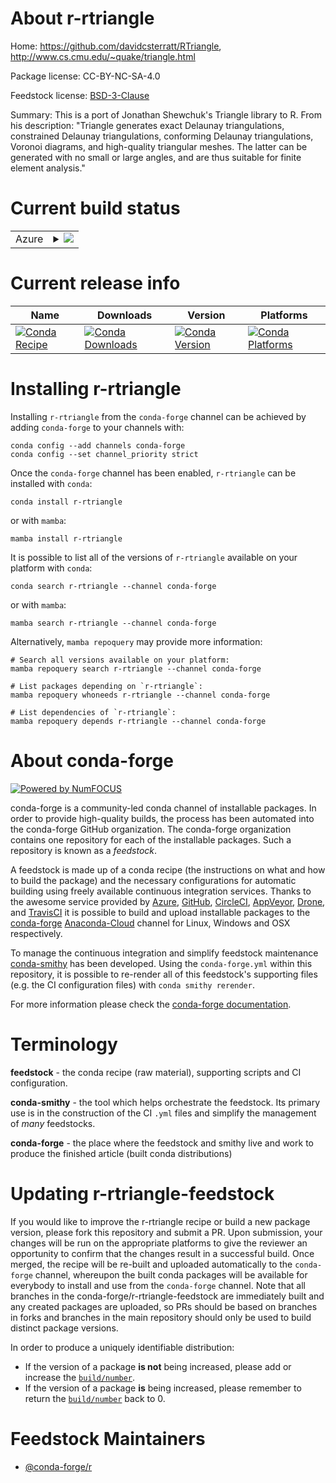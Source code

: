About r-rtriangle
=================

Home: https://github.com/davidcsterratt/RTriangle, http://www.cs.cmu.edu/~quake/triangle.html

Package license: CC-BY-NC-SA-4.0

Feedstock license: [BSD-3-Clause](https://github.com/conda-forge/r-rtriangle-feedstock/blob/main/LICENSE.txt)

Summary: This is a port of Jonathan Shewchuk's Triangle library to R. From his description: "Triangle generates exact Delaunay triangulations, constrained Delaunay triangulations, conforming Delaunay triangulations, Voronoi diagrams, and high-quality triangular meshes. The latter can be generated with no small or large angles, and are thus suitable for finite element analysis."

Current build status
====================


<table>
    
  <tr>
    <td>Azure</td>
    <td>
      <details>
        <summary>
          <a href="https://dev.azure.com/conda-forge/feedstock-builds/_build/latest?definitionId=14364&branchName=main">
            <img src="https://dev.azure.com/conda-forge/feedstock-builds/_apis/build/status/r-rtriangle-feedstock?branchName=main">
          </a>
        </summary>
        <table>
          <thead><tr><th>Variant</th><th>Status</th></tr></thead>
          <tbody><tr>
              <td>linux_64_r_base4.1</td>
              <td>
                <a href="https://dev.azure.com/conda-forge/feedstock-builds/_build/latest?definitionId=14364&branchName=main">
                  <img src="https://dev.azure.com/conda-forge/feedstock-builds/_apis/build/status/r-rtriangle-feedstock?branchName=main&jobName=linux&configuration=linux_64_r_base4.1" alt="variant">
                </a>
              </td>
            </tr><tr>
              <td>linux_64_r_base4.2</td>
              <td>
                <a href="https://dev.azure.com/conda-forge/feedstock-builds/_build/latest?definitionId=14364&branchName=main">
                  <img src="https://dev.azure.com/conda-forge/feedstock-builds/_apis/build/status/r-rtriangle-feedstock?branchName=main&jobName=linux&configuration=linux_64_r_base4.2" alt="variant">
                </a>
              </td>
            </tr><tr>
              <td>osx_64_r_base4.1</td>
              <td>
                <a href="https://dev.azure.com/conda-forge/feedstock-builds/_build/latest?definitionId=14364&branchName=main">
                  <img src="https://dev.azure.com/conda-forge/feedstock-builds/_apis/build/status/r-rtriangle-feedstock?branchName=main&jobName=osx&configuration=osx_64_r_base4.1" alt="variant">
                </a>
              </td>
            </tr><tr>
              <td>osx_64_r_base4.2</td>
              <td>
                <a href="https://dev.azure.com/conda-forge/feedstock-builds/_build/latest?definitionId=14364&branchName=main">
                  <img src="https://dev.azure.com/conda-forge/feedstock-builds/_apis/build/status/r-rtriangle-feedstock?branchName=main&jobName=osx&configuration=osx_64_r_base4.2" alt="variant">
                </a>
              </td>
            </tr><tr>
              <td>win_64</td>
              <td>
                <a href="https://dev.azure.com/conda-forge/feedstock-builds/_build/latest?definitionId=14364&branchName=main">
                  <img src="https://dev.azure.com/conda-forge/feedstock-builds/_apis/build/status/r-rtriangle-feedstock?branchName=main&jobName=win&configuration=win_64_" alt="variant">
                </a>
              </td>
            </tr>
          </tbody>
        </table>
      </details>
    </td>
  </tr>
</table>

Current release info
====================

| Name | Downloads | Version | Platforms |
| --- | --- | --- | --- |
| [![Conda Recipe](https://img.shields.io/badge/recipe-r--rtriangle-green.svg)](https://anaconda.org/conda-forge/r-rtriangle) | [![Conda Downloads](https://img.shields.io/conda/dn/conda-forge/r-rtriangle.svg)](https://anaconda.org/conda-forge/r-rtriangle) | [![Conda Version](https://img.shields.io/conda/vn/conda-forge/r-rtriangle.svg)](https://anaconda.org/conda-forge/r-rtriangle) | [![Conda Platforms](https://img.shields.io/conda/pn/conda-forge/r-rtriangle.svg)](https://anaconda.org/conda-forge/r-rtriangle) |

Installing r-rtriangle
======================

Installing `r-rtriangle` from the `conda-forge` channel can be achieved by adding `conda-forge` to your channels with:

```
conda config --add channels conda-forge
conda config --set channel_priority strict
```

Once the `conda-forge` channel has been enabled, `r-rtriangle` can be installed with `conda`:

```
conda install r-rtriangle
```

or with `mamba`:

```
mamba install r-rtriangle
```

It is possible to list all of the versions of `r-rtriangle` available on your platform with `conda`:

```
conda search r-rtriangle --channel conda-forge
```

or with `mamba`:

```
mamba search r-rtriangle --channel conda-forge
```

Alternatively, `mamba repoquery` may provide more information:

```
# Search all versions available on your platform:
mamba repoquery search r-rtriangle --channel conda-forge

# List packages depending on `r-rtriangle`:
mamba repoquery whoneeds r-rtriangle --channel conda-forge

# List dependencies of `r-rtriangle`:
mamba repoquery depends r-rtriangle --channel conda-forge
```


About conda-forge
=================

[![Powered by
NumFOCUS](https://img.shields.io/badge/powered%20by-NumFOCUS-orange.svg?style=flat&colorA=E1523D&colorB=007D8A)](https://numfocus.org)

conda-forge is a community-led conda channel of installable packages.
In order to provide high-quality builds, the process has been automated into the
conda-forge GitHub organization. The conda-forge organization contains one repository
for each of the installable packages. Such a repository is known as a *feedstock*.

A feedstock is made up of a conda recipe (the instructions on what and how to build
the package) and the necessary configurations for automatic building using freely
available continuous integration services. Thanks to the awesome service provided by
[Azure](https://azure.microsoft.com/en-us/services/devops/), [GitHub](https://github.com/),
[CircleCI](https://circleci.com/), [AppVeyor](https://www.appveyor.com/),
[Drone](https://cloud.drone.io/welcome), and [TravisCI](https://travis-ci.com/)
it is possible to build and upload installable packages to the
[conda-forge](https://anaconda.org/conda-forge) [Anaconda-Cloud](https://anaconda.org/)
channel for Linux, Windows and OSX respectively.

To manage the continuous integration and simplify feedstock maintenance
[conda-smithy](https://github.com/conda-forge/conda-smithy) has been developed.
Using the ``conda-forge.yml`` within this repository, it is possible to re-render all of
this feedstock's supporting files (e.g. the CI configuration files) with ``conda smithy rerender``.

For more information please check the [conda-forge documentation](https://conda-forge.org/docs/).

Terminology
===========

**feedstock** - the conda recipe (raw material), supporting scripts and CI configuration.

**conda-smithy** - the tool which helps orchestrate the feedstock.
                   Its primary use is in the construction of the CI ``.yml`` files
                   and simplify the management of *many* feedstocks.

**conda-forge** - the place where the feedstock and smithy live and work to
                  produce the finished article (built conda distributions)


Updating r-rtriangle-feedstock
==============================

If you would like to improve the r-rtriangle recipe or build a new
package version, please fork this repository and submit a PR. Upon submission,
your changes will be run on the appropriate platforms to give the reviewer an
opportunity to confirm that the changes result in a successful build. Once
merged, the recipe will be re-built and uploaded automatically to the
`conda-forge` channel, whereupon the built conda packages will be available for
everybody to install and use from the `conda-forge` channel.
Note that all branches in the conda-forge/r-rtriangle-feedstock are
immediately built and any created packages are uploaded, so PRs should be based
on branches in forks and branches in the main repository should only be used to
build distinct package versions.

In order to produce a uniquely identifiable distribution:
 * If the version of a package **is not** being increased, please add or increase
   the [``build/number``](https://docs.conda.io/projects/conda-build/en/latest/resources/define-metadata.html#build-number-and-string).
 * If the version of a package **is** being increased, please remember to return
   the [``build/number``](https://docs.conda.io/projects/conda-build/en/latest/resources/define-metadata.html#build-number-and-string)
   back to 0.

Feedstock Maintainers
=====================

* [@conda-forge/r](https://github.com/conda-forge/r/)

